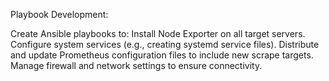 Playbook Development:

Create Ansible playbooks to:
Install Node Exporter on all target servers.
Configure system services (e.g., creating systemd service files).
Distribute and update Prometheus configuration files to include new scrape targets.
Manage firewall and network settings to ensure connectivity.
